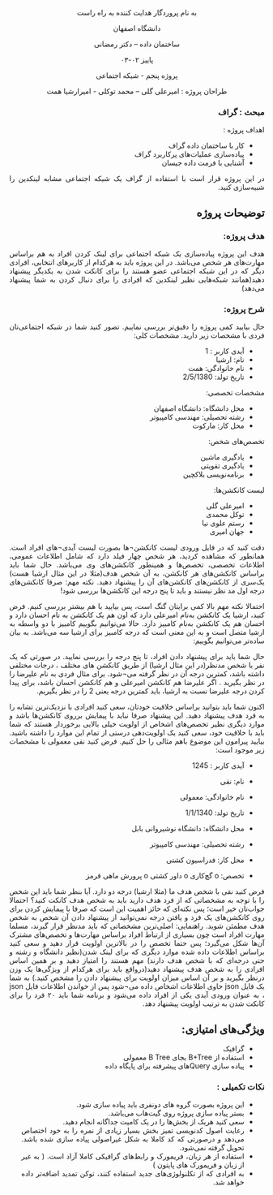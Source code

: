 

<div dir='rtl' align="center">


 به نام پروردگار هدایت کننده به راه راست

  دانشگاه اصفهان

  ساختمان داده – دکتر رمضانی 

  پاییز ۰۲-۰۳

  پروژه پنجم - شبکه اجتماعی



  
  طراحان پروژه : امیرعلی گلی – محمد توکلی - امیرارشیا همت
</div>

<div dir='rtl' align="justify">
  
### مبحث : گراف
اهداف پروژه :
+	کار با ساختمان داده گراف
+	پیاده‌سازی عملیات‌های پرکاربرد گراف
+ آشنایی با فرمت داده جیسان
  
  
در این پروژه قرار است با استفاده از گراف یک شبکه اجتماعی مشابه لینکدین را شبیه‌سازی کنید.

## توضیحات پروژه

### هدف پروژه:
هدف این پروژه پیاده‌سازی یک شبکه‌ اجتماعی برای لینک‌ کردن افراد به هم براساس مهارت‌های هر شخص می‌باشد. در این پروژه باید به هرکدام از کاربرهای انتخابی، افرادی دیگر که در این شبکه اجتماعی عضو هستند را برای کانکت شدن به یکدیگر پیشنهاد دهید(همانند شبکه‌هایی نظیر لینکدین که افرادی را برای دنبال کردن به شما پیشنهاد می‌دهد)
### شرح پروژه:
حال بیایید کمی پروژه را دقیق‌تر بررسی نماییم. تصور کنید شما در شبکه اجتماعی‌تان فردی با مشخصات زیر دارید.
مشخصات کلی:
-	آیدی کاربر : 1
-	نام: ارشیا
-	نام خانوادگی: همت
-	تاریخ تولد: 2/5/1380

مشخصات تخصصی:
-	محل دانشگاه: دانشگاه اصفهان
-	رشته‌ تحصیلی: مهندسی کامپیوتر
-	محل کار: مارکوت

تخصص‌های شخص:
-	یادگیری ماشین
-	یادگیری تقویتی
-	برنامه‌نویسی بلاکچین

لیست کانکشن‌ها: 
-	امیرعلی گلی
-	توکل محمدی
-	رستم علوی نیا
-	جهان امیری

دقت کنید که در فایل ورودی لیست کانکشن¬ها بصورت لیست آیدی¬های افراد است.
همانطور که مشاهده کردید، هر شخص چهار فیلد دارد که شامل اطلاعات عمومی، اطلاعات تخصصی، تخصص‌ها و همینطور کانکشن‌های وی می‌باشد. حال شما باید براساس کانکشن‌های هر کانکشن، به آن شخص هدف(مثلا در این مثال ارشیا هست) یک‌سری از کانکشن‌های کانکشن‌های آن را پیشنهاد دهید.
نکته مهم: صرفا کانکشن‌های درجه اول مد نظر نیستند و باید تا پنج درجه این کانکشن‌ها بررسی شود! 

احتمالا نکته مهم بالا کمی برایتان گنگ است، پس بیایید با هم بیشتر بررسی کنیم.
فرض کنید، ارشیا یک کانکشن به‌نام امیرعلی دارد که اون هم یک کانکشن به نام احسان دارد و احسان هم یک کانکشن به‌نام کامبیز دارد. حالا می‌توانیم بگوییم کامبیز با دو واسطه به ارشیا متصل است و به این معنی است که درجه کامبیز برای ارشیا سه می‌باشد.
به بیان ساده‌تر می‌توانیم بگوییم:
 
حال شما باید برای پیشنهاد دادن افراد، تا پنج درجه را بررسی نمایید. در صورتی که یک نفر با شخص مدنظر(در این مثال ارشیا) از طریق کانکشن های مختلف ، درجات مختلفی داشته باشد، کمترین درجه آن در نظر گرفته می¬شود.
برای مثال فردی به نام علیرضا را در نظر بگیرید . اگر علیرضا هم کانکشن امیرعلی و هم کانکشن احسان باشد، برای پیدا کردن درجه علیرضا نسبت به ارشیا، باید کمترین درجه یعنی 2 را در نظر بگیریم.

اکنون شما باید بتوانید براساس خلاقیت خودتان، سعی کنید افرادی با نزدیک‌ترین تشابه را به فرد هدف پیشنهاد دهید. این پیشنهاد صرفا نباید با پیمایش برروی کانکشن‌ها باشد و موارد دیگری نظیر تخصص‌های اشخاص از اولویت خیلی بالایی برخوردار هستند که شما باید با خلاقیت خود، سعی کنید یک اولویت‌دهی درستی از تمام این موارد را داشته باشید. 
بیایید پیرامون این موضوع باهم مثالی را حل کنیم.
فرض کنید نقی معمولی با مشخصات زیر موجود است:
 
-	آیدی کاربر : 1245
-	نام: نقی
-	نام خانوادگی: معمولی
-	تاریخ تولد: 1/1/1340
-	محل دانشگاه: دانشگاه نوشیروانی بابل
-	رشته‌ تحصیلی: مهندسی کامپیوتر
-	محل کار: فدراسیون کشتی

-	تخصص:
o	گچ‌کاری
o	داور کشتی
o	پرورش ماهی قرمز

فرض کنید نقی با شخص هدف ما (مثلا ارشیا) درجه دو دارد.
آیا بنظر شما باید این شخص را با توجه به مشخصاتی که از فرد هدف دارید باید به شخص هدف کانکت کنید؟
احتمالا جواب‌تان خیر است؛ پس نکته‌ای که حائز اهمیت این است که صرفا با پیمایش کردن برای روی کانکشن‌های یک فرد و یافتن درجه نمی‌توانید از پیشنهاد دادن آن شخص به شخص هدف مطمئن شوید.
راهنمایی: اصلی‌ترین مشخصاتی که باید مدنظر قرار گیرند، مسلما مهارت افراد است چون بسیاری از ارتباط افراد براساس مهارت‌ها و تخصص‌های مشترک آن‌ها شکل می‌گیرد؛ پس حتما تخصص را در بالاترین اولویت قرار دهید و سعی کنید براساس اطلاعات داده شده موارد دیگری که برای لینک شدن(نظیر دانشگاه و رشته و حتی درجه‌ای که با شخص هدف دارند) مهم هستند را امتیاز دهید و بر همین اساس افرادی را به شخص هدف پیشنهاد دهید(درواقع باید برای هرکدام از ویژگی‌ها یک وزن درنظر بگیرید و بر آن اساس میزان اولویت برای پیشنهاد دادن را مشخص کنید.)
به شما یک فایل json حاوی اطلاعات اشخاص داده می¬شود پس از خواندن اطلاعات فایل json ، به عنوان ورودی آیدی‌ یکی از افراد داده می‌شود و برنامه شما باید ۲۰ فرد را برای کانکت شدن به ترتیب اولویت پیشنهاد دهد.




## ویژگی‌های امتیازی:
+ گرافیک
+ استفاده از B+Tree بجای B Tree  معمولی
+ پیاده سازی Queryهای پیشرفته برای پایگاه داده


### نکات تکمیلی :
+ این پروژه بصورت گروه های دونفری باید پیاده سازی شود.
+ بستر پیاده سازی پروژه روی گیت‌هاب می‌باشد.
+ سعی کنید هریک از بخش‌ها را در یک کامیت جداگانه انجام دهید.
+ رعایت اصول کدنویسی تمیز بخش بسیار زیادی از نمره را به خود اختصاص می‌دهد و درصورتی که کد کاملا به شکل غیراصولی پیاده سازی شده باشد. تحویل گرفته نمی‌شود.
+ استفاده از هر زبان، فریمورک و رابط‌های گرافیکی کاملا آزاد است. ( به غیر از زبان و فریمورک های پایتون )
+ به افرادی که از تکلنولوژی‌های جدید استفاده کنند، توکن تمدید اضافه‌تر داده خواهد شد.




</div>
